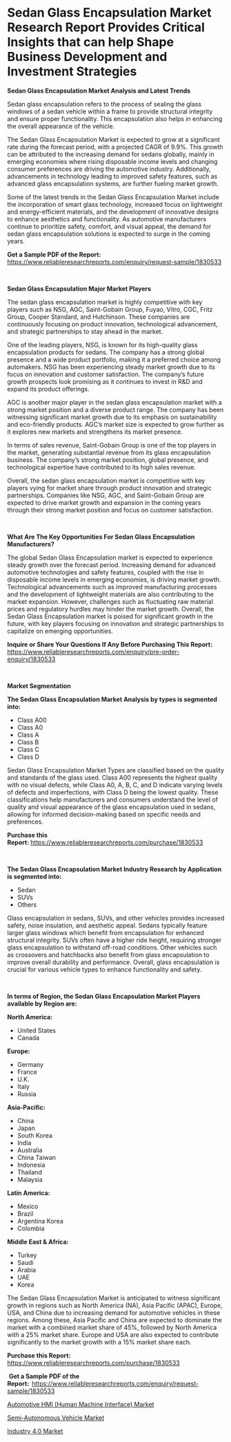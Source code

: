 <p><h1>Sedan Glass Encapsulation Market Research Report Provides Critical Insights that can help Shape Business Development and Investment Strategies</h1></p><p><strong>Sedan Glass Encapsulation Market Analysis and Latest Trends</strong></p>
<p><p>Sedan glass encapsulation refers to the process of sealing the glass windows of a sedan vehicle within a frame to provide structural integrity and ensure proper functionality. This encapsulation also helps in enhancing the overall appearance of the vehicle.</p><p>The Sedan Glass Encapsulation Market is expected to grow at a significant rate during the forecast period, with a projected CAGR of 9.9%. This growth can be attributed to the increasing demand for sedans globally, mainly in emerging economies where rising disposable income levels and changing consumer preferences are driving the automotive industry. Additionally, advancements in technology leading to improved safety features, such as advanced glass encapsulation systems, are further fueling market growth.</p><p>Some of the latest trends in the Sedan Glass Encapsulation Market include the incorporation of smart glass technology, increased focus on lightweight and energy-efficient materials, and the development of innovative designs to enhance aesthetics and functionality. As automotive manufacturers continue to prioritize safety, comfort, and visual appeal, the demand for sedan glass encapsulation solutions is expected to surge in the coming years.</p></p>
<p><strong>Get a Sample PDF of the Report:&nbsp;</strong> <a href="https://www.reliableresearchreports.com/enquiry/request-sample/1830533">https://www.reliableresearchreports.com/enquiry/request-sample/1830533</a></p>
<p>&nbsp;</p>
<p><strong>Sedan Glass Encapsulation Major Market Players</strong></p>
<p><p>The sedan glass encapsulation market is highly competitive with key players such as NSG, AGC, Saint-Gobain Group, Fuyao, Vitro, CGC, Fritz Group, Cooper Standard, and Hutchinson. These companies are continuously focusing on product innovation, technological advancement, and strategic partnerships to stay ahead in the market.</p><p>One of the leading players, NSG, is known for its high-quality glass encapsulation products for sedans. The company has a strong global presence and a wide product portfolio, making it a preferred choice among automakers. NSG has been experiencing steady market growth due to its focus on innovation and customer satisfaction. The company’s future growth prospects look promising as it continues to invest in R&D and expand its product offerings.</p><p>AGC is another major player in the sedan glass encapsulation market with a strong market position and a diverse product range. The company has been witnessing significant market growth due to its emphasis on sustainability and eco-friendly products. AGC’s market size is expected to grow further as it explores new markets and strengthens its market presence.</p><p>In terms of sales revenue, Saint-Gobain Group is one of the top players in the market, generating substantial revenue from its glass encapsulation business. The company’s strong market position, global presence, and technological expertise have contributed to its high sales revenue.</p><p>Overall, the sedan glass encapsulation market is competitive with key players vying for market share through product innovation and strategic partnerships. Companies like NSG, AGC, and Saint-Gobain Group are expected to drive market growth and expansion in the coming years through their strong market position and focus on customer satisfaction.</p></p>
<p>&nbsp;</p>
<p><strong>What Are The Key Opportunities For Sedan Glass Encapsulation Manufacturers?</strong></p>
<p><p>The global Sedan Glass Encapsulation market is expected to experience steady growth over the forecast period. Increasing demand for advanced automotive technologies and safety features, coupled with the rise in disposable income levels in emerging economies, is driving market growth. Technological advancements such as improved manufacturing processes and the development of lightweight materials are also contributing to the market expansion. However, challenges such as fluctuating raw material prices and regulatory hurdles may hinder the market growth. Overall, the Sedan Glass Encapsulation market is poised for significant growth in the future, with key players focusing on innovation and strategic partnerships to capitalize on emerging opportunities.</p></p>
<p><strong>Inquire or Share Your Questions If Any Before Purchasing This Report:</strong> <a href="https://www.reliableresearchreports.com/enquiry/pre-order-enquiry/1830533">https://www.reliableresearchreports.com/enquiry/pre-order-enquiry/1830533</a></p>
<p>&nbsp;</p>
<p><strong>Market Segmentation</strong></p>
<p><strong>The Sedan Glass Encapsulation Market Analysis by types is segmented into:</strong></p>
<p><ul><li>Class A00</li><li>Class A0</li><li>Class A</li><li>Class B</li><li>Class C</li><li>Class D</li></ul></p>
<p><p>Sedan Glass Encapsulation Market Types are classified based on the quality and standards of the glass used. Class A00 represents the highest quality with no visual defects, while Class A0, A, B, C, and D indicate varying levels of defects and imperfections, with Class D being the lowest quality. These classifications help manufacturers and consumers understand the level of quality and visual appearance of the glass encapsulation used in sedans, allowing for informed decision-making based on specific needs and preferences.</p></p>
<p><strong>Purchase this Report:&nbsp;</strong><a href="https://www.reliableresearchreports.com/purchase/1830533">https://www.reliableresearchreports.com/purchase/1830533</a></p>
<p>&nbsp;</p>
<p><strong>The Sedan Glass Encapsulation Market Industry Research by Application is segmented into:</strong></p>
<p><ul><li>Sedan</li><li>SUVs</li><li>Others</li></ul></p>
<p><p>Glass encapsulation in sedans, SUVs, and other vehicles provides increased safety, noise insulation, and aesthetic appeal. Sedans typically feature larger glass windows which benefit from encapsulation for enhanced structural integrity. SUVs often have a higher ride height, requiring stronger glass encapsulation to withstand off-road conditions. Other vehicles such as crossovers and hatchbacks also benefit from glass encapsulation to improve overall durability and performance. Overall, glass encapsulation is crucial for various vehicle types to enhance functionality and safety.</p></p>
<p>&nbsp;</p>
<p><strong>In terms of Region, the Sedan Glass Encapsulation Market Players available by Region are:</strong></p>
<p>
    <p> <strong> North America: </strong>
        <ul>
            <li>United States</li>
            <li>Canada</li>
        </ul>
        </p> 
    <p> <strong> Europe: </strong>
        <ul>
            <li>Germany</li>
            <li>France</li>
            <li>U.K.</li>
            <li>Italy</li>
            <li>Russia</li>
        </ul>
        </p> 
    <p> <strong> Asia-Pacific: </strong>
        <ul>
            <li>China</li>
            <li>Japan</li>
            <li>South Korea</li>
            <li>India</li>
            <li>Australia</li>
            <li>China Taiwan</li>
            <li>Indonesia</li>
            <li>Thailand</li>
            <li>Malaysia</li>
        </ul>
        </p> 
    <p> <strong> Latin America: </strong>
        <ul>
            <li>Mexico</li>
            <li>Brazil</li>
            <li>Argentina Korea</li>
            <li>Colombia</li>
        </ul>
        </p> 
    <p> <strong> Middle East & Africa: </strong>
        <ul>
            <li>Turkey</li>
            <li>Saudi</li>
            <li>Arabia</li>
            <li>UAE</li>
            <li>Korea</li>
        </ul>
    </p>
    </p>
<p><p>The Sedan Glass Encapsulation Market is anticipated to witness significant growth in regions such as North America (NA), Asia Pacific (APAC), Europe, USA, and China due to increasing demand for automotive vehicles in these regions. Among these, Asia Pacific and China are expected to dominate the market with a combined market share of 45%, followed by North America with a 25% market share. Europe and USA are also expected to contribute significantly to the market growth with a 15% market share each.</p></p>
<p><strong>Purchase this Report: </strong><a href="https://www.reliableresearchreports.com/purchase/1830533">https://www.reliableresearchreports.com/purchase/1830533</a></p>
<p>&nbsp;<strong>Get a Sample PDF of the Report:&nbsp;&nbsp;</strong><a href="https://www.reliableresearchreports.com/enquiry/request-sample/1830533">https://www.reliableresearchreports.com/enquiry/request-sample/1830533</a></p>
<p><strong></strong></p>
<p><p><a href="https://view.publitas.com/reportprime-1/automotive-hmi-human-machine-interface-market-size-growth-and-forecast-from-2023-2030/">Automotive HMI (Human Machine Interface) Market</a></p><p><a href="https://view.publitas.com/reportprime-1/semi-autonomous-vehicle-market-size-and-examines-its-market-scope-with-a-primary-focus-on-growth-opportunities-and-forecasted-trends-spanning-from-2023-to-2030/">Semi-Autonomous Vehicle Market</a></p><p><a href="https://view.publitas.com/reportprime-1/industry-4-0-market-size-global-industry-overview-market-segmentation-and-forecast-2023-to-2030/">Industry 4.0 Market</a></p></p>